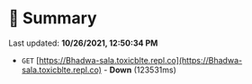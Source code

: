 # 📖 Summary
Last updated: **10/26/2021, 12:50:34 PM**

- `GET` [https://Bhadwa-sala.toxicblte.repl.co](https://Bhadwa-sala.toxicblte.repl.co) - **Down** (123531ms)
